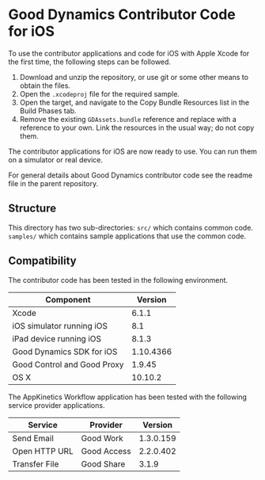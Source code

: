 Good Dynamics Contributor Code for iOS
======================================
To use the contributor applications and code for iOS with Apple Xcode for the
first time, the following steps can be followed.

1.  Download and unzip the repository, or use git or some other means to obtain
    the files.
2.  Open the `.xcodeproj` file for the required sample.
3.  Open the target, and navigate to the Copy Bundle Resources list in the Build
    Phases tab.
4.  Remove the existing `GDAssets.bundle` reference and replace with a reference
    to your own. Link the resources in the usual way; do not copy them.

The contributor applications for iOS are now ready to use. You can run them on a
simulator or real device.

For general details about Good Dynamics contributor code see the readme file in
the parent repository.

Structure
---------
This directory has two sub-directories: 
`src/` which contains common code.  
`samples/` which contains sample applications that use the common code.

Compatibility
-------------
The contributor code has been tested in the following environment.

Component                       | Version
--------------------------------|--------
Xcode                           | 6.1.1
iOS simulator running iOS       | 8.1
iPad device running iOS         | 8.1.3
Good Dynamics SDK for iOS       | 1.10.4366
Good Control and Good Proxy     | 1.9.45
OS X                            | 10.10.2

The AppKinetics Workflow application has been tested with the following service
provider applications.

Service       | Provider    | Version
--------------|-------------|----------
Send Email    | Good Work   | 1.3.0.159
Open HTTP URL | Good Access | 2.2.0.402
Transfer File | Good Share  | 3.1.9
